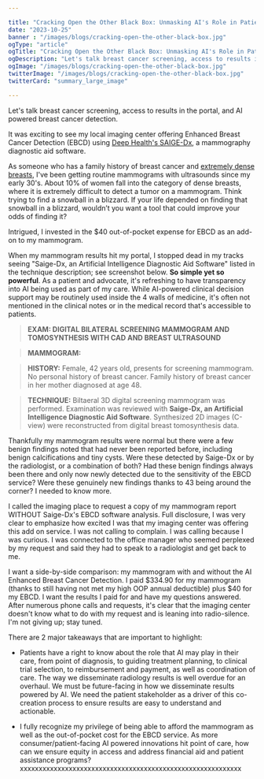 ```yaml
---

title: "Cracking Open the Other Black Box: Unmasking AI's Role in Patient Care"
date: "2023-10-25"
banner : "/images/blogs/cracking-open-the-other-black-box.jpg"
ogType: "article"
ogTitle: "Cracking Open the Other Black Box: Unmasking AI's Role in Patient Care | Unblock Health"
ogDescription: "Let's talk breast cancer screening, access to results in the portal, and AI powered breast cancer detection."
ogImage: "/images/blogs/cracking-open-the-other-black-box.jpg"
twitterImage: "/images/blogs/cracking-open-the-other-black-box.jpg"
twitterCard: "summary_large_image"

---
```


Let's talk breast cancer screening, access to results in the portal, and AI powered breast cancer detection.

It was exciting to see my local imaging center offering Enhanced Breast Cancer Detection (EBCD) using <a href="https://deephealth.com/products/saige-dx/">Deep Health's SAIGE-Dx</a>, a mammography diagnostic aid software.

As someone who has a family history of breast cancer and <a href="https://www.cancer.gov/types/breast/breast-changes/dense-breasts#are-dense-breasts-common">extremely dense breasts</a>, I've been getting routine mammograms with ultrasounds since my early 30's. About 10% of women fall into the category of dense breasts, where it is extremely difficult to detect a tumor on a mammogram. Think trying to find a snowball in a blizzard. If your life depended on finding that snowball in a blizzard, wouldn’t you want a tool that could improve your odds of finding it?

Intrigued, I invested in the $40 out-of-pocket expense for EBCD as an add-on to my mammogram.

When my mammogram results hit my portal, I stopped dead in my tracks seeing "Saige-Dx, an Artificial Intelligence Diagnostic Aid Software" listed in the technique description; see screenshot below. **So simple yet so powerful**. As a patient and advocate, it's refreshing to have transparency into AI being used as part of my care. While AI-powered clinical decision support may be routinely used inside the 4 walls of medicine, it's often not mentioned in the clinical notes or in the medical record that's accessible to patients.

> **EXAM: DIGITAL BILATERAL SCREENING MAMMOGRAM AND TOMOSYNTHESIS WITH CAD AND BREAST ULTRASOUND**

> **MAMMOGRAM:**

> **HISTORY:** Female, 42 years old, presents for screening mammogram. No personal history of breast cancer. Family history of breast cancer in her mother diagnosed at age 48.

> **TECHNIQUE:** Biltaeral 3D digital screening mammogram was performed. Examination was reviewed with **Saige-Dx, an Artificial Intelligence Diagnostic Aid Software**. Synthesized 2D images (C-view) were reconstructed from digital breast tomosynthesis data.

Thankfully my mammogram results were normal but there were a few benign findings noted that had never been reported before, including benign calcifications and tiny cysts. Were these detected by Saige-Dx or by the radiologist, or a combination of both? Had these benign findings always been there and only now newly detected due to the sensitivity of the EBCD service? Were these genuinely new findings thanks to 43 being around the corner? I needed to know more.

I called the imaging place to request a copy of my mammogram report WITHOUT Saige-Dx's EBCD software analysis. Full disclosure, I was very clear to emphasize how excited I was that my imaging center was offering this add on service. I was not calling to complain. I was calling because I was curious. I was connected to the office manager who seemed perplexed by my request and said they had to speak to a radiologist and get back to me.

I want a side-by-side comparison: my mammogram with and without the AI Enhanced Breast Cancer Detection. I paid $334.90 for my mammogram (thanks to still having not met my high OOP annual deductible) plus $40 for my EBCD. I want the results I paid for and have my questions answered. After numerous phone calls and requests, it's clear that the imaging center doesn't know what to do with my request and is leaning into radio-silence. I'm not giving up; stay tuned.

There are 2 major takeaways that are important to highlight:

* Patients have a right to know about the role that AI may play in their care, from point of diagnosis, to guiding treatment planning, to clinical trial selection, to reimbursement and payment, as well as coordination of care. The way we disseminate radiology results is well overdue for an overhaul. We must be future-facing in how we disseminate results powered by AI. We need the patient stakeholder as a driver of this co-creation process to ensure results are easy to understand and actionable.

* I fully recognize my privilege of being able to afford the mammogram as well as the out-of-pocket cost for the EBCD service. As more consumer/patient-facing AI powered innovations hit point of care, how can we ensure equity in access and address financial aid and patient assistance programs?xxxxxxxxxxxxxxxxxxxxxxxxxxxxxxxxxxxxxxxxxxxxxxxxxxxxxxxxxxx